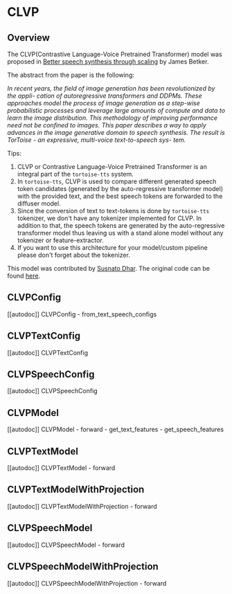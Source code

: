 <!--Copyright 2023 The HuggingFace Team. All rights reserved.

Licensed under the Apache License, Version 2.0 (the "License"); you may not use this file except in compliance with
the License. You may obtain a copy of the License at

http://www.apache.org/licenses/LICENSE-2.0

Unless required by applicable law or agreed to in writing, software distributed under the License is distributed on
an "AS IS" BASIS, WITHOUT WARRANTIES OR CONDITIONS OF ANY KIND, either express or implied. See the License for the
specific language governing permissions and limitations under the License.

⚠️ Note that this file is in Markdown but contain specific syntax for our doc-builder (similar to MDX) that may not be
rendered properly in your Markdown viewer.

-->

# CLVP

## Overview

The CLVP(Contrastive Language-Voice Pretrained Transformer) model was proposed in [Better speech synthesis through scaling](https://arxiv.org/abs/2305.07243) by James Betker.

The abstract from the paper is the following:

*In recent years, the field of image generation has been revolutionized by the appli-
cation of autoregressive transformers and DDPMs. These approaches model the
process of image generation as a step-wise probabilistic processes and leverage
large amounts of compute and data to learn the image distribution.
This methodology of improving performance need not be confined to images. This
paper describes a way to apply advances in the image generative domain to speech
synthesis. The result is TorToise - an expressive, multi-voice text-to-speech sys-
tem.*

Tips:

1. CLVP or Contrastive Language-Voice Pretrained Transformer is an integral part of the `tortoise-tts` system.
2. In `tortoise-tts`, CLVP is used to compare different generated speech token candidates (generated by the 
auto-regressive transformer model) with the provided text, and the best speech tokens are forwarded to the diffuser model.
3. Since the conversion of text to text-tokens is done by `tortoise-tts` tokenizer, we don't have any tokenizer implemented
for CLVP. In addition to that, the speech tokens are generated by the auto-regressive transformer model thus leaving us 
with a stand alone model without any tokenizer or feature-extractor.
4. If you want to use this architecture for your model/custom pipeline please don't forget about the tokenizer.

This model was contributed by [Susnato Dhar](https://huggingface.co/susnato).
The original code can be found [here](https://github.com/neonbjb/tortoise-tts).

## CLVPConfig

[[autodoc]] CLVPConfig
    - from_text_speech_configs

## CLVPTextConfig

[[autodoc]] CLVPTextConfig

## CLVPSpeechConfig

[[autodoc]] CLVPSpeechConfig

## CLVPModel

[[autodoc]] CLVPModel
    - forward
    - get_text_features
    - get_speech_features

## CLVPTextModel

[[autodoc]] CLVPTextModel
    - forward

## CLVPTextModelWithProjection

[[autodoc]] CLVPTextModelWithProjection
    - forward

## CLVPSpeechModel

[[autodoc]] CLVPSpeechModel
    - forward

## CLVPSpeechModelWithProjection

[[autodoc]] CLVPSpeechModelWithProjection
    - forward
